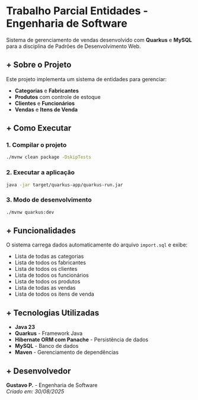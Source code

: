 # Trabalho Parcial Entidades - Engenharia de Software

Sistema de gerenciamento de vendas desenvolvido com **Quarkus** e **MySQL** para a disciplina de Padrões de Desenvolvimento Web.

## + Sobre o Projeto

Este projeto implementa um sistema de entidades para gerenciar:
- **Categorias** e **Fabricantes**
- **Produtos** com controle de estoque
- **Clientes** e **Funcionários**
- **Vendas** e **Itens de Venda**

## + Como Executar

### 1. Compilar o projeto
```bash
./mvnw clean package -DskipTests
```

### 2. Executar a aplicação
```bash
java -jar target/quarkus-app/quarkus-run.jar
```

### 3. Modo de desenvolvimento
```bash
./mvnw quarkus:dev
```

## + Funcionalidades

O sistema carrega dados automaticamente do arquivo `import.sql` e exibe:
- Lista de todas as categorias
- Lista de todos os fabricantes  
- Lista de todos os clientes
- Lista de todos os funcionários
- Lista de todos os produtos
- Lista de todas as vendas
- Lista de todos os itens de venda

## + Tecnologias Utilizadas

- **Java 23**
- **Quarkus** - Framework Java
- **Hibernate ORM com Panache** - Persistência de dados
- **MySQL** - Banco de dados
- **Maven** - Gerenciamento de dependências

## + Desenvolvedor

**Gustavo P.** - Engenharia de Software  
*Criado em: 30/08/2025*